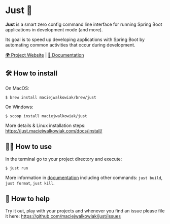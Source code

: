 # Just 🚀

**Just** is a smart zero config command line interface for running Spring Boot applications in development mode (and more). 

Its goal is to speed up developing applications with Spring Boot by automating common activities that occur during development.

[🌍 Project Website](https://just.maciejwalkowiak.com/) | [📗 Documentation](https://just.maciejwalkowiak.com/)

## 🛠 How to install

On MacOS:

```
$ brew install maciejwalkowiak/brew/just
```

On Windows:

```
$ scoop install maciejwalkowiak/just
```

More details & Linux installation steps: https://just.maciejwalkowiak.com/docs/install/

## 🏃‍♂️ How to use

In the terminal go to your project directory and execute:

```
$ just run
```

More information in [documentation](https://just.maciejwalkowiak.com/docs/usage/just-run/) including other commands: `just build`, 
`just format`, `just kill`.

## 🙏 How to help

Try it out, play with your projects and whenever you find an issue please file it here: 
https://github.com/maciejwalkowiak/just/issues


